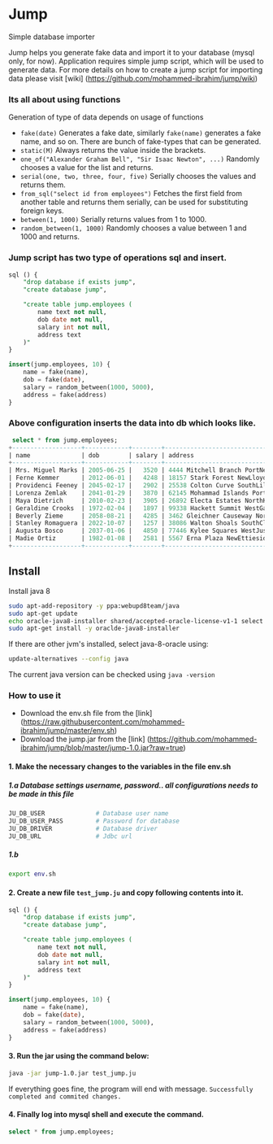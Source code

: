 # Jump
Simple database importer

Jump helps you generate fake data and import it to your database (mysql only, for now). Application requires simple jump script, which will be used to generate data. For more details on how to create a jump script for importing data please visit [wiki] (https://github.com/mohammed-ibrahim/jump/wiki)

### Its all about using functions
Generation of type of data depends on usage of functions

 + `fake(date)` Generates a fake date, similarly `fake(name)` generates a fake name, and so on. There are bunch of fake-types that can be generated.
 + `static(M)` Always returns the value inside the brackets.
 + `one_of("Alexander Graham Bell", "Sir Isaac Newton", ...)` Randomly chooses a value for the list and returns.
 + `serial(one, two, three, four, five)` Serially chooses the values and returns them.
 + `from_sql("select id from employees")` Fetches the first field from another table and returns them serially, can be used for substituting foreign keys.
 + `between(1, 1000)` Serially returns values from 1 to 1000.
 + `random_between(1, 1000)` Randomly chooses a value between 1 and 1000 and returns.

### Jump script has two type of operations sql and insert.


```sql
sql () {
    "drop database if exists jump",
    "create database jump",

    "create table jump.employees (
        name text not null,
        dob date not null,
        salary int not null,
        address text
    )"
}

insert(jump.employees, 10) {
    name = fake(name),
    dob = fake(date),
    salary = random_between(1000, 5000),
    address = fake(address)
}
```

### Above configuration inserts the data into db which looks like.
```sql
 select * from jump.employees;
+-------------------+------------+--------+---------------------------------------------------+
| name              | dob        | salary | address                                           |
+-------------------+------------+--------+---------------------------------------------------+
| Mrs. Miguel Marks | 2005-06-25 |   3520 | 4444 Mitchell Branch PortNettiebury 15681         |
| Ferne Kemmer      | 2012-06-01 |   4248 | 18157 Stark Forest NewLloydmouth 05100            |
| Providenci Feeney | 2045-02-17 |   2902 | 25538 Colton Curve SouthLillystad 92195-3643      |
| Lorenza Zemlak    | 2041-01-29 |   3870 | 62145 Mohammad Islands PortJeremymouth 25716-0512 |
| Maya Dietrich     | 2010-02-23 |   3905 | 26892 Electa Estates NorthKieranfurt 78953-3218   |
| Geraldine Crooks  | 1972-02-04 |   1897 | 99338 Hackett Summit WestGabefurt 81275-1483      |
| Beverly Zieme     | 2058-08-21 |   4285 | 3462 Gleichner Causeway NorthTrystanborough 43699 |
| Stanley Romaguera | 2022-10-07 |   1257 | 38086 Walton Shoals SouthClementinetown 95950     |
| Augusta Bosco     | 2037-01-06 |   4850 | 77446 Kylee Squares WestJustenburgh 21591-3888    |
| Madie Ortiz       | 1982-01-08 |   2581 | 5567 Erna Plaza NewEttieside 18967-3471           |
+-------------------+------------+--------+---------------------------------------------------+
```


## Install

Install java 8

```bash
sudo apt-add-repository -y ppa:webupd8team/java
sudo apt-get update
echo oracle-java8-installer shared/accepted-oracle-license-v1-1 select true | sudo /usr/bin/debconf-set-selections
sudo apt-get install -y oraclde-java8-installer
```

If there are other jvm's installed, select java-8-oracle using:

```bash
update-alternatives --config java
```

The current java version can be checked using `java -version`

### How to use it

+ Download the env.sh file from the [link] (https://raw.githubusercontent.com/mohammed-ibrahim/jump/master/env.sh)
+ Download the jump.jar from the [link] (https://github.com/mohammed-ibrahim/jump/blob/master/jump-1.0.jar?raw=true)

#### 1. Make the necessary changes to the variables in the file env.sh

##### 1.a Database settings username, password.. all configurations needs to be made in this file
```bash
JU_DB_USER              # Database user name
JU_DB_USER_PASS         # Password for database
JU_DB_DRIVER            # Database driver
JU_DB_URL               # Jdbc url
```

##### 1.b
```bash
export env.sh
```

#### 2. Create a new file ```test_jump.ju``` and copy following contents into it.
```sql
sql () {
    "drop database if exists jump",
    "create database jump",

    "create table jump.employees (
        name text not null,
        dob date not null,
        salary int not null,
        address text
    )"
}

insert(jump.employees, 10) {
    name = fake(name),
    dob = fake(date),
    salary = random_between(1000, 5000),
    address = fake(address)
}
```

#### 3. Run the jar using the command below:

```bash
java -jar jump-1.0.jar test_jump.ju
```
If everything goes fine, the program will end with message. ```Successfully completed and commited changes.```

#### 4. Finally log into mysql shell and execute the command.

```sql
select * from jump.employees;
```
